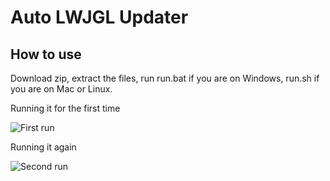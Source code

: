 # Auto LWJGL Updater

## How to use

Download zip, extract the files, run run.bat if you are on Windows, run.sh if you are on Mac or Linux. 

Running it for the first time

![First run](http://i.imgur.com/NoJu9.png)

Running it again

![Second run](http://i.imgur.com/DZdqG.png)